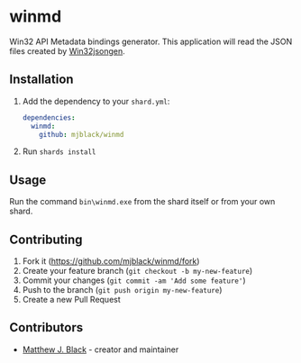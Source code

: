 # winmd

Win32 API Metadata bindings generator. This application will read the JSON files created by [Win32jsongen](https://github.com/marlersoft/win32jsongen).

## Installation

1. Add the dependency to your `shard.yml`:

   ```yaml
   dependencies:
     winmd:
       github: mjblack/winmd
   ```

2. Run `shards install`

## Usage

Run the command `bin\winmd.exe` from the shard itself or from your own shard.

## Contributing

1. Fork it (<https://github.com/mjblack/winmd/fork>)
2. Create your feature branch (`git checkout -b my-new-feature`)
3. Commit your changes (`git commit -am 'Add some feature'`)
4. Push to the branch (`git push origin my-new-feature`)
5. Create a new Pull Request

## Contributors

- [Matthew J. Black](https://github.com/mjblack) - creator and maintainer
